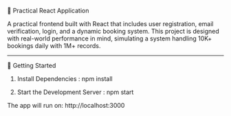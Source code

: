 🧪 Practical React Application

A practical frontend built with React that includes user registration, email verification, login, and a dynamic booking system. This project is designed with real-world performance in mind, simulating a system handling 10K+ bookings daily with 1M+ records.

---

🚀 Getting Started

1. Install Dependencies :
   npm install

2. Start the Development Server :
   npm start

The app will run on: http://localhost:3000
